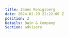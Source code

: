 ```yaml
---
title: James Konigsberg
date: 2024-02-29 22:22:00 Z
position: 2
Details: Bain & Company
Section: advisory
---
```


